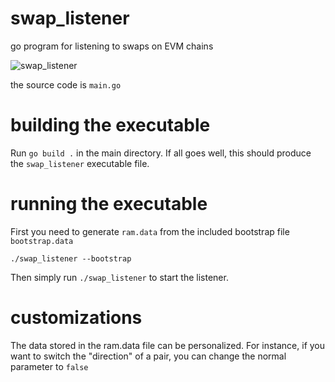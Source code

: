 # swap_listener
go program for listening to swaps on EVM chains

![swap_listener](https://user-images.githubusercontent.com/107820179/174509833-d50f1680-9181-4169-b37a-08d3578e0a03.png)

the source code is `main.go`

# building the executable
Run `go build .` in the main directory. 
If all goes well, this should produce the `swap_listener` executable file.

# running the executable
First you need to generate `ram.data` from the included bootstrap file `bootstrap.data`

`./swap_listener --bootstrap`

Then simply run `./swap_listener` to start the listener. 

# customizations

The data stored in the ram.data file can be personalized. For instance, if you want to switch the "direction" of a pair, you can change the normal parameter to `false`
